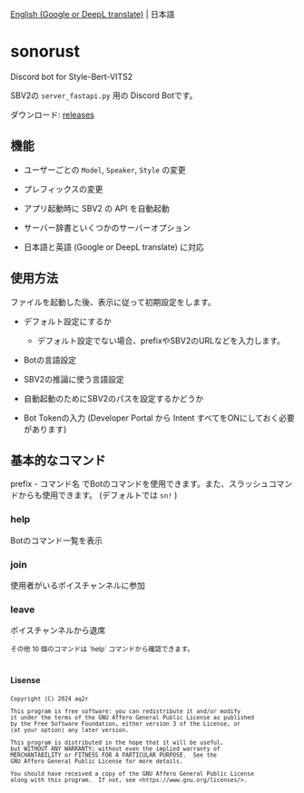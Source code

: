 [English (Google or DeepL translate)](./README.md) | 日本語

# sonorust
Discord bot for Style-Bert-VITS2

SBV2の `server_fastapi.py` 用の Discord Botです。

ダウンロード: [releases](https://github.com/aq2r/sonorust/releases)

## 機能

- ユーザーごとの `Model`, `Speaker`, `Style` の変更

- プレフィックスの変更

- アプリ起動時に SBV2 の API を自動起動

- サーバー辞書といくつかのサーバーオプション

- 日本語と英語 (Google or DeepL translate) に対応

## 使用方法

ファイルを起動した後、表示に従って初期設定をします。

- デフォルト設定にするか
    
    - デフォルト設定でない場合、prefixやSBV2のURLなどを入力します。

- Botの言語設定

- SBV2の推論に使う言語設定

- 自動起動のためにSBV2のパスを設定するかどうか

- Bot Tokenの入力 (Developer Portal から Intent すべてをONにしておく必要があります)

## 基本的なコマンド

prefix - コマンド名 でBotのコマンドを使用できます。また、スラッシュコマンドからも使用できます。 (デフォルトでは `sn!` )

### help

Botのコマンド一覧を表示

### join

使用者がいるボイスチャンネルに参加

### leave

ボイスチャンネルから退席

<sub>
その他 10 個のコマンドは `help` コマンドから確認できます。
</sub>

<br>

#

#### Lisense

<sub>

    Copyright (C) 2024 aq2r

    This program is free software: you can redistribute it and/or modify
    it under the terms of the GNU Affero General Public License as published
    by the Free Software Foundation, either version 3 of the License, or
    (at your option) any later version.

    This program is distributed in the hope that it will be useful,
    but WITHOUT ANY WARRANTY; without even the implied warranty of
    MERCHANTABILITY or FITNESS FOR A PARTICULAR PURPOSE.  See the
    GNU Affero General Public License for more details.

    You should have received a copy of the GNU Affero General Public License
    along with this program.  If not, see <https://www.gnu.org/licenses/>.

</sub>

